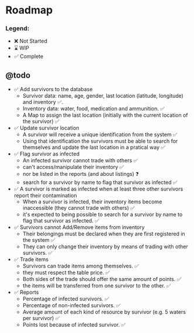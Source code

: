 # Roadmap

### Legend:

* :x: Not Started
* :hourglass: WIP
* :white_check_mark: Complete

## @todo

* :white_check_mark: Add survivors to the database
    * Survivor data: name, age, gender, last location (latitude, longitude) and inventory :white_check_mark:.
    * Inventory data: water, food, medication and ammunition. :white_check_mark:
    * A Map to assign the last location (initially with the current location of the survivor) :white_check_mark:
* :white_check_mark: Update survivor location
    * A survivor will receive a unique identification from the system :white_check_mark:
    * Using that identification the survivors must be able to search for themselves and update the last location in a pratical way :white_check_mark:
* :white_check_mark: Flag survivor as infected
    * An infected survivor cannot trade with others :white_check_mark:
    * can't access/manipulate their inventory :white_check_mark:
    * nor be listed in the reports (and about listings) :question:
    * search for a survivor by name to flag that survivor as infected :white_check_mark:
* :white_check_mark: A survivor is marked as infected when at least three other survivors report their contamination
    * When a survivor is infected, their inventory items become inaccessible (they cannot trade with others) :white_check_mark:
    * it's expected to being possible to search for a survivor by name to flag that survivor as infected. :white_check_mark:
* :white_check_mark: Survivors cannot Add/Remove items from inventory
    * Their belongings must be declared when they are first registered in the system :white_check_mark:
    * They can only change their inventory by means of trading with other survivors. :white_check_mark:
* :white_check_mark: Trade items
    * Survivors can trade items among themselves. :white_check_mark:
    * they must respect the table price. :white_check_mark:
    * Both sides of the trade should offer the same amount of points. :white_check_mark:
    * the items will be transferred from one survivor to the other. :white_check_mark:
* :white_check_mark: Reports
    * Percentage of infected survivors. :white_check_mark:
    * Percentage of non-infected survivors. :white_check_mark:
    * Average amount of each kind of resource by survivor (e.g. 5 waters per survivor) :white_check_mark:
    * Points lost because of infected survivor. :white_check_mark:
    
